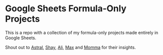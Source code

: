 # Google Sheets Formula-Only Projects

This is a repo with a collection of my formula-only projects made entirely in Google Sheets.

Shout out to [Astral](https://astral.lol), [Shay](https://www.reddit.com/user/AdministrativeGift15/), [Ali](https://aliafriend.com/), [Max](https://www.cooltables.online/) and [Momma](https://www.reddit.com/user/mommasaidmommasaid/) for their insights.
